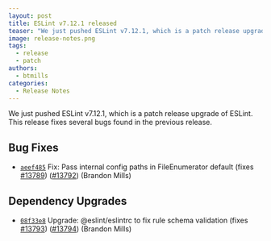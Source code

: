 ```yaml
---
layout: post
title: ESLint v7.12.1 released
teaser: "We just pushed ESLint v7.12.1, which is a patch release upgrade of ESLint. This release fixes several bugs found in the previous release."
image: release-notes.png
tags:
  - release
  - patch
authors:
  - btmills
categories:
  - Release Notes
---
```


We just pushed ESLint v7.12.1, which is a patch release upgrade of ESLint. This release fixes several bugs found in the previous release.












## Bug Fixes


* [`aeef485`](https://github.com/eslint/eslint/commit/aeef485dc790571b1a82ac09904329e0226b66a9) Fix: Pass internal config paths in FileEnumerator default (fixes [#13789](https://github.com/eslint/eslint/issues/13789)) ([#13792](https://github.com/eslint/eslint/issues/13792)) (Brandon Mills)






## Dependency Upgrades


* [`08f33e8`](https://github.com/eslint/eslint/commit/08f33e8b9a353c3183be6f937785db7a30fb90eb) Upgrade: @eslint/eslintrc to fix rule schema validation (fixes [#13793](https://github.com/eslint/eslint/issues/13793)) ([#13794](https://github.com/eslint/eslint/issues/13794)) (Brandon Mills)






